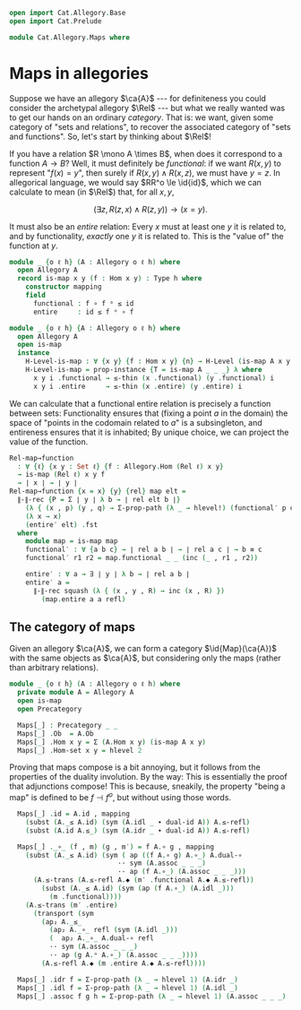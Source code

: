 ```agda
open import Cat.Allegory.Base
open import Cat.Prelude

module Cat.Allegory.Maps where
```

# Maps in allegories

Suppose we have an allegory $\ca{A}$ --- for definiteness you could
consider the archetypal allegory $\Rel$ --- but what we really wanted
was to get our hands on an ordinary _category_. That is: we want, given
some category of "sets and relations", to recover the associated
category of "sets and functions". So, let's start by thinking about $\Rel$!

If you have a relation $R \mono A \times B$, when does it correspond to
a function $A \to B$? Well, it must definitely be _functional_: if we
want $R(x, y)$ to represent "$f(x) = y$", then surely if $R(x, y) \land
R(x, z)$, we must have $y = z$. In allegorical language, we would say
$RR^o \le \id{id}$, which we can calculate to mean (in $\Rel$) that, for
all $x, y$,

$$
(\exists z, R(z, x) \land R(z, y)) \to (x = y)\text{.}
$$

It must also be an _entire_ relation: Every $x$ must at least one $y$ it
is related to, and by functionality, _exactly_ one $y$ it is related to.
This is the "value of" the function at $y$.

```agda
module _ {o ℓ h} (A : Allegory o ℓ h) where
  open Allegory A
  record is-map x y (f : Hom x y) : Type h where
    constructor mapping
    field
      functional : f ∘ f ᵒ ≤ id
      entire     : id ≤ f ᵒ ∘ f

module _ {o ℓ h} {A : Allegory o ℓ h} where
  open Allegory A
  open is-map
  instance
    H-Level-is-map : ∀ {x y} {f : Hom x y} {n} → H-Level (is-map A x y f) (suc n)
    H-Level-is-map = prop-instance {T = is-map A _ _ _} λ where
      x y i .functional → ≤-thin (x .functional) (y .functional) i
      x y i .entire     → ≤-thin (x .entire) (y .entire) i
```

We can calculate that a functional entire relation is precisely a
function between sets: Functionality ensures that (fixing a point $a$ in
the domain) the space of "points in the codomain related to $a$" is a
subsingleton, and entireness ensures that it is inhabited; By unique
choice, we can project the value of the function.

```agda
Rel-map→function
  : ∀ {ℓ} {x y : Set ℓ} {f : Allegory.Hom (Rel ℓ) x y}
  → is-map (Rel ℓ) x y f
  → ∣ x ∣ → ∣ y ∣
Rel-map→function {x = x} {y} {rel} map elt =
  ∥-∥-rec {P = Σ ∣ y ∣ λ b → ∣ rel elt b ∣}
    (λ { (x , p) (y , q) → Σ-prop-path (λ _ → hlevel!) (functional′ p q) })
    (λ x → x)
    (entire′ elt) .fst
  where
    module map = is-map map
    functional′ : ∀ {a b c} → ∣ rel a b ∣ → ∣ rel a c ∣ → b ≡ c
    functional′ r1 r2 = map.functional _ _ (inc (_ , r1 , r2))

    entire′ : ∀ a → ∃ ∣ y ∣ λ b → ∣ rel a b ∣
    entire′ a =
      ∥-∥-rec squash (λ { (x , y , R) → inc (x , R) })
        (map.entire a a refl)
```

## The category of maps

Given an allegory $\ca{A}$, we can form a category $\id{Map}(\ca{A})$
with the same objects as $\ca{A}$, but considering only the maps (rather
than arbitrary relations).

```agda
module _ {o ℓ h} (A : Allegory o ℓ h) where
  private module A = Allegory A
  open is-map
  open Precategory

  Maps[_] : Precategory _ _
  Maps[_] .Ob  = A.Ob
  Maps[_] .Hom x y = Σ (A.Hom x y) (is-map A x y)
  Maps[_] .Hom-set x y = hlevel 2
```

Proving that maps compose is a bit annoying, but it follows from the
properties of the duality involution. By the way: This is essentially
the proof that adjunctions compose! This is because, sneakily, the
property "being a map" is defined to be $f \dashv f^o$, but without
using those words.

```agda
  Maps[_] .id = A.id , mapping
    (subst (A._≤ A.id) (sym (A.idl _ ∙ dual-id A)) A.≤-refl)
    (subst (A.id A.≤_) (sym (A.idr _ ∙ dual-id A)) A.≤-refl)

  Maps[_] ._∘_ (f , m) (g , m′) = f A.∘ g , mapping
    (subst (A._≤ A.id) (sym ( ap ((f A.∘ g) A.∘_) A.dual-∘
                           ·· sym (A.assoc _ _ _)
                           ·· ap (f A.∘_) (A.assoc _ _ _)))
      (A.≤-trans (A.≤-refl A.◆ (m′ .functional A.◆ A.≤-refl))
        (subst (A._≤ A.id) (sym (ap (f A.∘_) (A.idl _)))
          (m .functional))))
    (A.≤-trans (m′ .entire)
      (transport (sym
        (ap₂ A._≤_
          (ap₂ A._∘_ refl (sym (A.idl _)))
          (  ap₂ A._∘_ A.dual-∘ refl
          ·· sym (A.assoc _ _ _)
          ·· ap (g A.ᵒ A.∘_) (A.assoc _ _ _))))
        (A.≤-refl A.◆ (m .entire A.◆ A.≤-refl))))

  Maps[_] .idr f = Σ-prop-path (λ _ → hlevel 1) (A.idr _)
  Maps[_] .idl f = Σ-prop-path (λ _ → hlevel 1) (A.idl _)
  Maps[_] .assoc f g h = Σ-prop-path (λ _ → hlevel 1) (A.assoc _ _ _)
```
